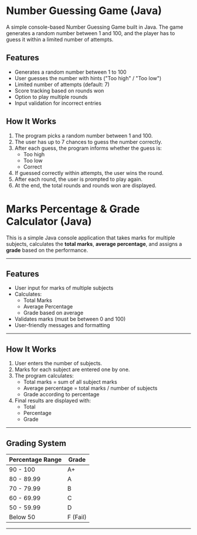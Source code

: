 #  Number Guessing Game (Java)

A simple console-based Number Guessing Game built in Java. The game generates a random number between 1 and 100, and the player has to guess it within a limited number of attempts.


##  Features

- Generates a random number between 1 to 100
- User guesses the number with hints ("Too high" / "Too low")
- Limited number of attempts (default: 7)
- Score tracking based on rounds won
- Option to play multiple rounds
- Input validation for incorrect entries


##  How It Works

1. The program picks a random number between 1 and 100.
2. The user has up to 7 chances to guess the number correctly.
3. After each guess, the program informs whether the guess is:
   - Too high
   - Too low
   - Correct
4. If guessed correctly within attempts, the user wins the round.
5. After each round, the user is prompted to play again.
6. At the end, the total rounds and rounds won are displayed.

# Marks Percentage & Grade Calculator (Java)

This is a simple Java console application that takes marks for multiple subjects, calculates the **total marks**, **average percentage**, and assigns a **grade** based on the performance.

---

##  Features

- User input for marks of multiple subjects
- Calculates:
  - Total Marks
  - Average Percentage
  - Grade based on average
- Validates marks (must be between 0 and 100)
- User-friendly messages and formatting

---

##  How It Works

1. User enters the number of subjects.
2. Marks for each subject are entered one by one.
3. The program calculates:
   - Total marks = sum of all subject marks
   - Average percentage = total marks / number of subjects
   - Grade according to percentage
4. Final results are displayed with:
   - Total
   - Percentage
   - Grade

---

## Grading System

| Percentage Range | Grade   |
|------------------|---------|
| 90 - 100         | A+      |
| 80 - 89.99       | A       |
| 70 - 79.99       | B       |
| 60 - 69.99       | C       |
| 50 - 59.99       | D       |
| Below 50         | F (Fail)|

---






